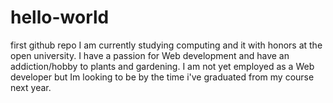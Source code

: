 # hello-world
first github repo
I am currently studying computing and it with honors at the open university.
I have a passion for Web development and have an addiction/hobby to plants and gardening.
I am not yet employed as a Web developer but Im looking to be by the time i've graduated from my course next year.
